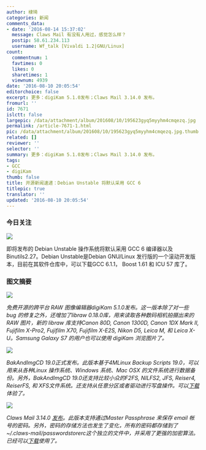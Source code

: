 ```yaml
---
author: 棣琦
categories: 新闻
comments_data:
- date: '2016-08-14 15:37:02'
  message: Claws Mail 有没有人用过，感觉怎么样？
  postip: 58.61.234.113
  username: Wf_talk [Vivaldi 1.2|GNU/Linux]
count:
  commentnum: 1
  favtimes: 0
  likes: 0
  sharetimes: 1
  viewnum: 4939
date: '2016-08-10 20:05:54'
editorchoice: false
excerpt: 更多：digiKam 5.1.0发布；Claws Mail 3.14.0 发布。
fromurl: ''
id: 7671
islctt: false
largepic: /data/attachment/album/201608/10/195623gyq5myyhm4cmqezq.jpg
permalink: /article-7671-1.html
pic: /data/attachment/album/201608/10/195623gyq5myyhm4cmqezq.jpg.thumb.jpg
related: []
reviewer: ''
selector: ''
summary: 更多：digiKam 5.1.0发布；Claws Mail 3.14.0 发布。
tags:
- GCC
- digiKam
thumb: false
title: 开源新闻速递：Debian Unstable 将默认采用 GCC 6
titlepic: true
translator: ''
updated: '2016-08-10 20:05:54'
---
```


### 今日关注


![](/data/attachment/album/201608/10/195623gyq5myyhm4cmqezq.jpg)


即将发布的 Debian Unstable 操作系统将默认采用 GCC 6 编译器以及 Binutils2.27。Debian Unstable是Debian GNU/Linux 发行版的一个滚动开发版本，目前在其软件仓库中，可以下载GCC 6.1.1， Boost 1.61 和 ICU 57 库了。


### 图文摘要


![](/data/attachment/album/201608/10/195855gwt99lt2ameahtwb.jpg)


*免费开源的跨平台 RAW 图像编辑器digiKam 5.1.0发布。这一版本除了对一些 bug 的修复之外，还增加了libraw 0.18.0库，用来读取各种数码相机拍摄出来的 RAW 图片，新的 libraw 库支持Canon 80D, Canon 1300D, Canon 1DX Mark II, Fujifilm X-Pro2, Fujifilm X70, Fujifilm X-E2S, Nikon D5, Leica M, 和 Leica X-U。Samsung Galaxy S7 的用户也可以使用 digiKam 浏览图片了。*


![](/data/attachment/album/201608/10/200014kszl6aau81dpqa2f.jpg)


*BakAndImgCD 19.0正式发布。此版本基于4MLinux Backup Scripts 19.0，可以用来从各种Linux 操作系统、Windows 系统、Mac OSX 的文件系统进行数据备份。另外，BakAndImgCD 19.0还支持比较小众的F2FS, NILFS2, JFS, Reiser4, ReiserFS, 和 XFS文件系统。还支持从任意分区或者驱动进行写盘操作。可以[下载](http://linux.softpedia.com/get/System/Operating-Systems/Linux-Distributions/BakAndImgCD-102431.shtml)体验了。*


![](/data/attachment/album/201608/10/200219zx8zixsszkx5vgju.jpg)


*Claws Mail 3.14.0 [发布](http://www.claws-mail.org/news.php)。此版本支持通过Master Passphrase 来保存 email 帐号的密码。另外，密码的存储方法也发生了变化，所有的密码都存储到了~/.claws-mail/passwordstorerc这个独立的文件中，并采用了更强的加密算法。已经可以[下载](http://linux.softpedia.com/get/Communications/Email/Claws-Mail-3997.shtml)使用了。*